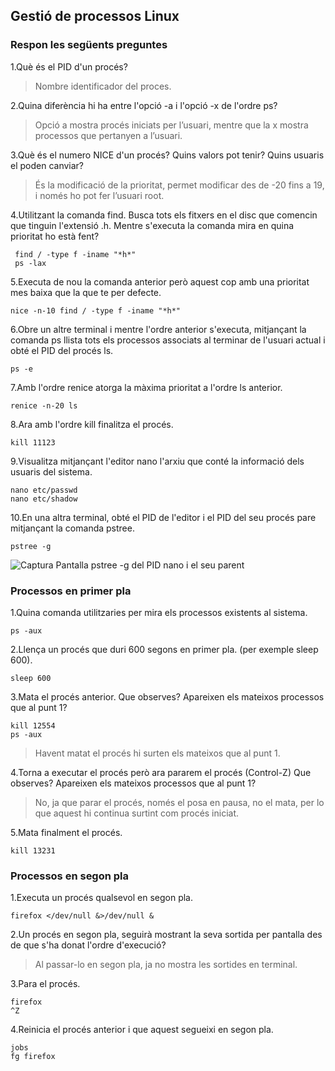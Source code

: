 ## Gestió de processos Linux

### Respon les següents preguntes

1.Què és el PID d'un procés?
>Nombre identificador del proces.

2.Quina diferència hi ha entre l'opció -a i l'opció -x de l'ordre ps?
>Opció a mostra procés iniciats per l’usuari, mentre que la x mostra processos que pertanyen a l’usuari.

3.Què és el numero NICE d'un procés? Quins valors pot tenir? Quins usuaris el poden canviar?
>És la modificació de la prioritat, permet modificar des de -20 fins a 19, i només ho pot fer l’usuari root.

4.Utilitzant la comanda find. Busca tots els fitxers en el disc que comencin que tinguin l'extensió .h. Mentre s'executa la comanda mira en quina prioritat ho està fent?
```console
 find / -type f -iname "*h*"
 ps -lax
 ```
 5.Executa de nou la comanda anterior però aquest cop amb una prioritat mes baixa que la que te per defecte.
 ```console
 nice -n-10 find / -type f -iname "*h*"
 ```
 6.Obre un altre terminal i mentre l'ordre anterior s'executa, mitjançant la comanda ps llista tots els processos associats al terminar de l'usuari actual i obté el PID del procés ls. 
 ```console
 ps -e
  ```
 7.Amb l'ordre renice atorga la màxima prioritat a l'ordre ls anterior.
 ```console
 renice -n-20 ls
 ```
 8.Ara amb l'ordre kill finalitza el procés.
```console
kill 11123
 ```
 9.Visualitza mitjançant l'editor nano l'arxiu que conté la informació dels usuaris del sistema.
 ```console
 nano etc/passwd
 nano etc/shadow
 ```
 10.En una altra terminal, obté el PID de l'editor i el PID del seu procés pare mitjançant la comanda pstree.
 ```console
 pstree -g
 ```
 ![Captura Pantalla pstree -g del PID nano i el seu parent](https://github.com/manteph/modul1/blob/main/Documentaci%C3%B3/Gestio%20de%20processos%20Linux/Screenshot%20from%202022-03-11%2017-52-03.png)

### Processos en primer pla

1.Quina comanda utilitzaries per mira els processos existents al sistema. 
```console
ps -aux
```
2.Llença un procés que duri 600 segons en primer pla. (per exemple  sleep 600).
```console
sleep 600
```
3.Mata el procés anterior. Que observes? Apareixen els mateixos processos que al punt 1?
```console
kill 12554
ps -aux
```
>Havent matat el procés hi surten els mateixos que al punt 1.

4.Torna a executar el procés però ara pararem el procés (Control-Z) Que observes? Apareixen els mateixos processos que al punt 1?
>No, ja que parar el procés, només el posa en pausa, no el mata, per lo que aquest hi continua surtint com procés iniciat.

5.Mata finalment el procés.
```console
kill 13231
```
### Processos en segon pla

1.Executa un procés qualsevol en segon pla.
```console
firefox </dev/null &>/dev/null &
```
2.Un procés en segon pla, seguirà mostrant la seva sortida per pantalla des de que s'ha donat l'ordre d'execució?
>Al passar-lo en segon pla, ja no mostra les sortides en terminal.

3.Para el procés.
```console
firefox
^Z
```
4.Reinicia el procés anterior i que aquest segueixi en segon pla.
```console
jobs
fg firefox
```
